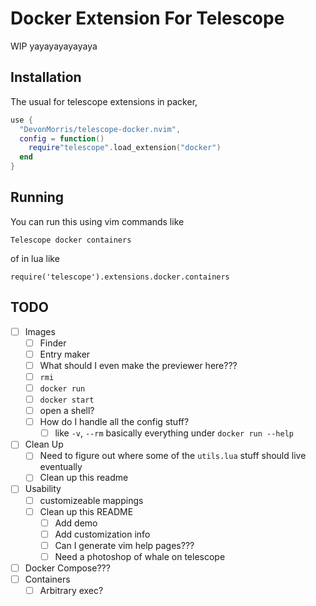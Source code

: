 # Docker Extension For Telescope

WIP yayayayayayaya

## Installation

The usual for telescope extensions in packer,

```lua
use {
  "DevonMorris/telescope-docker.nvim",
  config = function()
    require"telescope".load_extension("docker")
  end
}
```

## Running
You can run this using vim commands like
```
Telescope docker containers
```

of in lua like
```
require('telescope').extensions.docker.containers
```

## TODO
* [ ] Images
  * [ ] Finder
  * [ ] Entry maker
  * [ ] What should I even make the previewer here???
  * [ ] `rmi`
  * [ ] `docker run`
  * [ ] `docker start`
  * [ ] open a shell?
  * [ ] How do I handle all the config stuff?
    * [ ] like `-v`, `--rm` basically everything under `docker run --help`
* [ ] Clean Up
  * [ ] Need to figure out where some of the `utils.lua` stuff should live eventually
  * [ ] Clean up this readme
* [ ] Usability
  * [ ] customizeable mappings
  * [ ] Clean up this README
    * [ ] Add demo
    * [ ] Add customization info
    * [ ] Can I generate vim help pages???
    * [ ] Need a photoshop of whale on telescope
* [ ] Docker Compose???
* [ ] Containers
  * [ ] Arbitrary exec?
